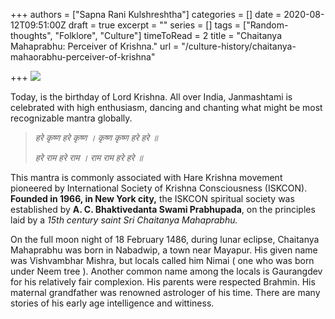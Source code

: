 +++
authors = ["Sapna Rani Kulshreshtha"]
categories = []
date = 2020-08-12T09:51:00Z
draft = true
excerpt = ""
series = []
tags = ["Random-thoughts", "Folklore", "Culture"]
timeToRead = 2
title = "Chaitanya Mahaprabhu: Perceiver of Krishna."
url = "/culture-history/chaitanya-mahaorabhu-perceiver-of-krishna"

+++
![](/images/chaitanya-mahaprabhu-calendar-scan.jpg)

Today, is the birthday of Lord Krishna. All over India, Janmashtami is celebrated with high enthusiasm, dancing and chanting what might be most recognizable mantra globally.

> _हरे कृष्ण हरे कृष्ण । कृष्ण कृष्ण हरे हरे ॥_
>
> _हरे राम हरे राम । राम राम हरे हरे ॥_

This mantra is commonly associated with Hare Krishna movement pioneered by International Society of Krishna Consciousness (ISKCON). **Founded in 1966, in New York city,** the ISKCON spiritual society was established by **A. C. Bhaktivedanta Swami Prabhupada**, on the principles laid by a _15th century saint Sri Chaitanya Mahaprabhu._

On the full moon night of 18 February 1486, during lunar eclipse, Chaitanya Mahaprabhu was born in Nabadwip, a town near Mayapur. His given name was Vishvambhar Mishra, but locals called him Nimai ( one who was born under Neem tree ). Another common name among the locals is Gaurangdev for his relatively fair complexion. His parents were respected Brahmin. His maternal grandfather was renowned astrologer of his time. There are many stories of his early age intelligence and wittiness. 